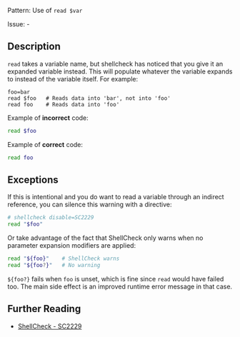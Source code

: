 Pattern: Use of `read $var`

Issue: -

## Description

`read` takes a variable name, but shellcheck has noticed that you give it an expanded variable instead. This will populate whatever the variable expands to instead of the variable itself. For example:

    foo=bar
    read $foo   # Reads data into 'bar', not into 'foo'
    read foo    # Reads data into 'foo'

Example of **incorrect** code:

```sh
read $foo
```

Example of **correct** code:

```sh
read foo
```

## Exceptions

If this is intentional and you do want to read a variable through an indirect reference, you can silence this warning with a directive:

```sh
# shellcheck disable=SC2229
read "$foo"
```

Or take advantage of the fact that ShellCheck only warns when no parameter expansion modifiers are applied:

```sh
read "${foo}"    # ShellCheck warns
read "${foo?}"   # No warning
```

`${foo?}` fails when `foo` is unset, which is fine since `read` would have failed too. The main side effect is an improved runtime error message in that case.

## Further Reading

* [ShellCheck - SC2229](https://github.com/koalaman/shellcheck/wiki/SC2229)
